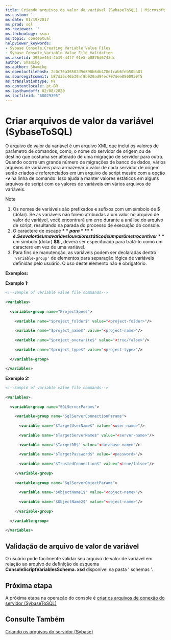 ```yaml
---
title: Criando arquivos de valor de variável (SybaseToSQL) | Microsoft Docs
ms.custom: ''
ms.date: 01/19/2017
ms.prod: sql
ms.reviewer: ''
ms.technology: ssma
ms.topic: conceptual
helpviewer_keywords:
- Sybase Console,Creating Variable Value Files
- Sybase Console,Variable Value File Validation
ms.assetid: 395be464-4b19-44f7-91e5-b8876d6743dc
author: Shamikg
ms.author: Shamikg
ms.openlocfilehash: 2c0c76a36502d9d590b6db478efcab6feb50ba01
ms.sourcegitcommit: b87d36c46b39af8b929ad94ec707dee8800950f5
ms.translationtype: MT
ms.contentlocale: pt-BR
ms.lasthandoff: 02/08/2020
ms.locfileid: "68029395"
---
```

# <a name="creating-variable-value-files-sybasetosql"></a>Criar arquivos de valor da variável (SybaseToSQL)
O arquivo de valor da variável é um arquivo XML que inclui os valores de parâmetro de comandos, como, o nome do servidor de origem ou de destino que costuma ser alterado de uma migração de servidor para outra. Quando ocorre um grande número de migrações de banco de dados, vários arquivos de variáveis para armazenar o valor de cada servidor de origem serão criados e referenciados em um arquivo de script mestre com a opção **-v** na linha de comando. Isso ajuda a manter valores estáticos em alguns arquivos de script com os valores de variáveis em vários arquivos de variáveis.  
  
> [!NOTE]  
> 1.  Os nomes de variáveis são prefixados e sufixos com um símbolo de $ (dólar). Se as variáveis não forem atribuídas a um valor no arquivo de valor de variável, você encontrará um erro durante a análise do arquivo de script, resultando na parada do processo de execução do console.  
> 2.  O caractere de escape **$** para **$$** é. Se o valor de uma variável ou valor estático de um parâmetro contiver **$** um símbolo (dólar) **$$** , deverá ser especificado para tratá-lo como um caractere em vez de uma variável.  
> 3.  Para fins de manutenção, as variáveis podem ser declaradas dentro `'variable-group'` de elementos para separação lógica de variáveis definidas pelo usuário.  O uso deste elemento não é obrigatório.  
  
**Exemplos:**  
  
**Exemplo 1:**  
  
```xml  
<!--Sample of variable value file commands-->  
  
<variables>  
  
  <variable-group name="ProjectSpecs">  
  
    <variable name="$project_folder$" value="<project-folder>"/>  
  
    <variable name="$project_name$" value="<project-name>"/>  
  
    <variable name="$project_overwrite$" value="<true/false>"/>  
  
    <variable name="$project_type$" value="<project-type>"/>  
  
  </variable-group>  
  
</variables>  
```  
**Exemplo 2:**  
  
```xml  
<!--Sample of variable value file commands-->  
  
<variables>  
  
  <variable-group name="SQLServerParams">  
  
    <variable-group name="SqlServerConnectionParams">  
  
      <variable name="$TargetUserName$" value="<user-name>"/>  
  
      <variable name="$TargetServerName$" value="<server-name>"/>  
  
      <variable name="$TargetDB$" value="<database-name>"/>  
  
      <variable name="$TargetPassword$" value="<password>"/>  
  
      <variable name="$TrustedConnection$" value="<true/false>"/>  
  
    </variable-group>  
  
    <variable-group name="SqlServerObjectParams">  
  
      <variable name="$ObjectName1$" value="<object-name>"/>  
  
      <variable name="$ObjectName2$" value="<object-name>"/>  
  
    </variable-group>  
  
  </variable-group>  
  
</variables>  
```  
  
## <a name="variable-value-file-validation"></a>Validação de arquivo de valor de variável  
O usuário pode facilmente validar seu arquivo de valor de variável em relação ao arquivo de definição de esquema **ConsoleScriptVariablesSchema. xsd** disponível na pasta ' schemas '.  
  
## <a name="next-step"></a>Próxima etapa  
A próxima etapa na operação do console é [criar os arquivos de conexão do servidor &#40;SybaseToSQL&#41;](../../ssma/sybase/creating-the-server-connection-files-sybasetosql.md)  
  
## <a name="see-also"></a>Consulte Também  
[Criando os arquivos do servidor (Sybase)](https://msdn.microsoft.com/35ef396f-9f98-429d-9fc5-4f413d08fb37)  
  
